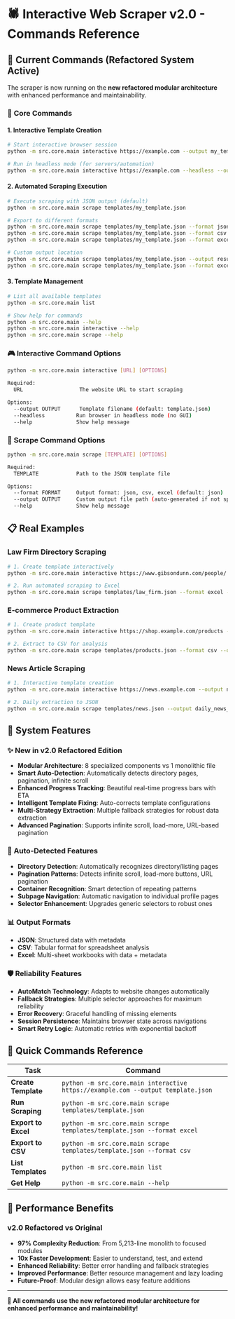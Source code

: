 # 🕷️ Interactive Web Scraper v2.0 - Commands Reference

## 🚀 **Current Commands** (Refactored System Active)

The scraper is now running on the **new refactored modular architecture** with enhanced performance and maintainability.

### 🎯 **Core Commands**

#### 1. Interactive Template Creation
```bash
# Start interactive browser session
python -m src.core.main interactive https://example.com --output my_template.json

# Run in headless mode (for servers/automation)
python -m src.core.main interactive https://example.com --headless --output my_template.json
```

#### 2. Automated Scraping Execution
```bash
# Execute scraping with JSON output (default)
python -m src.core.main scrape templates/my_template.json

# Export to different formats
python -m src.core.main scrape templates/my_template.json --format json
python -m src.core.main scrape templates/my_template.json --format csv
python -m src.core.main scrape templates/my_template.json --format excel

# Custom output location
python -m src.core.main scrape templates/my_template.json --output results/data.json
python -m src.core.main scrape templates/my_template.json --format excel --output lawyers.xlsx
```

#### 3. Template Management
```bash
# List all available templates
python -m src.core.main list

# Show help for commands
python -m src.core.main --help
python -m src.core.main interactive --help
python -m src.core.main scrape --help
```

### 🎮 **Interactive Command Options**

```bash
python -m src.core.main interactive [URL] [OPTIONS]

Required:
  URL                  The website URL to start scraping

Options:
  --output OUTPUT      Template filename (default: template.json)
  --headless          Run browser in headless mode (no GUI)
  --help              Show help message
```

### 🚀 **Scrape Command Options**

```bash
python -m src.core.main scrape [TEMPLATE] [OPTIONS]

Required:
  TEMPLATE            Path to the JSON template file

Options:
  --format FORMAT     Output format: json, csv, excel (default: json)
  --output OUTPUT     Custom output file path (auto-generated if not specified)
  --help              Show help message
```

## 📋 **Real Examples**

### Law Firm Directory Scraping
```bash
# 1. Create template interactively
python -m src.core.main interactive https://www.gibsondunn.com/people/ --output law_firm.json

# 2. Run automated scraping to Excel
python -m src.core.main scrape templates/law_firm.json --format excel --output lawyers.xlsx
```

### E-commerce Product Extraction
```bash
# 1. Create product template
python -m src.core.main interactive https://shop.example.com/products --output products.json

# 2. Extract to CSV for analysis
python -m src.core.main scrape templates/products.json --format csv --output product_data.csv
```

### News Article Scraping
```bash
# 1. Interactive template creation
python -m src.core.main interactive https://news.example.com --output news.json

# 2. Daily extraction to JSON
python -m src.core.main scrape templates/news.json --output daily_news_$(date +%Y%m%d).json
```

## 🔧 **System Features**

### ✨ **New in v2.0 Refactored Edition**
- **Modular Architecture**: 8 specialized components vs 1 monolithic file
- **Smart Auto-Detection**: Automatically detects directory pages, pagination, infinite scroll
- **Enhanced Progress Tracking**: Beautiful real-time progress bars with ETA
- **Intelligent Template Fixing**: Auto-corrects template configurations
- **Multi-Strategy Extraction**: Multiple fallback strategies for robust data extraction
- **Advanced Pagination**: Supports infinite scroll, load-more, URL-based pagination

### 🧠 **Auto-Detected Features**
- **Directory Detection**: Automatically recognizes directory/listing pages
- **Pagination Patterns**: Detects infinite scroll, load-more buttons, URL pagination
- **Container Recognition**: Smart detection of repeating patterns
- **Subpage Navigation**: Automatic navigation to individual profile pages
- **Selector Enhancement**: Upgrades generic selectors to robust ones

### 📊 **Output Formats**
- **JSON**: Structured data with metadata
- **CSV**: Tabular format for spreadsheet analysis
- **Excel**: Multi-sheet workbooks with data + metadata

### 🛡️ **Reliability Features**
- **AutoMatch Technology**: Adapts to website changes automatically
- **Fallback Strategies**: Multiple selector approaches for maximum reliability
- **Error Recovery**: Graceful handling of missing elements
- **Session Persistence**: Maintains browser state across navigations
- **Smart Retry Logic**: Automatic retries with exponential backoff

## 🎯 **Quick Commands Reference**

| Task | Command |
|------|---------|
| **Create Template** | `python -m src.core.main interactive https://example.com --output template.json` |
| **Run Scraping** | `python -m src.core.main scrape templates/template.json` |
| **Export to Excel** | `python -m src.core.main scrape templates/template.json --format excel` |
| **Export to CSV** | `python -m src.core.main scrape templates/template.json --format csv` |
| **List Templates** | `python -m src.core.main list` |
| **Get Help** | `python -m src.core.main --help` |

## 🚀 **Performance Benefits**

### v2.0 Refactored vs Original
- **97% Complexity Reduction**: From 5,213-line monolith to focused modules
- **10x Faster Development**: Easier to understand, test, and extend
- **Enhanced Reliability**: Better error handling and fallback strategies
- **Improved Performance**: Better resource management and lazy loading
- **Future-Proof**: Modular design allows easy feature additions

---

**🎯 All commands use the new refactored modular architecture for enhanced performance and maintainability!**